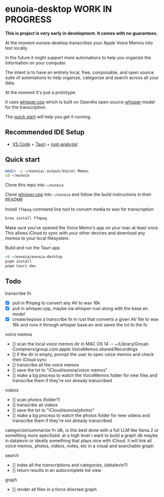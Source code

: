 # eunoia-desktop WORK IN PROGRESS

**This is project is very early in development. It comes with no guarantees.**

At the moment eunoia-desktop transcribes your Apple Voice Memos into text locally.

In the future it might support more automations to help you organize the information on your computer.

The intent is to have an entirely local, free, composable, and open source suite of automations to help organize, categorize and search across all your data.

At the moment it's just a prototype.

It uses [whisper.cpp](https://github.com/ggerganov/whisper.cpp) which is built on OpenAis open source [whisper](https://openai.com/research/whisper) model for the transcription.

The [quick start](#quick-start) will help you get it running.

## Recommended IDE Setup

- [VS Code](https://code.visualstudio.com/) + [Tauri](https://marketplace.visualstudio.com/items?itemName=tauri-apps.tauri-vscode) + [rust-analyzer](https://marketplace.visualstudio.com/items?itemName=rust-lang.rust-analyzer)


## Quick start

```bash
mkdir -p ~/eunoia/.output/Voice\ Memos
cd ~/eunoia
```

Clone this repo into `~/eunoia`

Clone [whisper.cpp](https://github.com/ggerganov/whisper.cpp#quick-start) into `~/eunoia` and follow the build instructions in their README

Install `ffmpeg` command line tool to convert media to wav for transcription

```bash
brew install ffmpeg
```

Make sure you've opened the Voice Memo's app on your mac at least once. This allows iCloud to sync with your other devices and download any memos to your local filesystem.

Build and run the Tauri app

```bash
cd ~/eunoia/eunoia-desktop
pnpm install
pnpm tauri dev
```

## Todo

transcribe fn
- [x] pull in ffmpeg to convert any AV to wav 16k
- [x] pull in whisper.cpp, maybe via whisper-rust along with the base.en model
- [x] create/expose a transcribe fn in rust that converts a given AV file to wav 16k and runs it through whisper base.en and saves the txt to the fs

voice memos
- [] scan the local voice memos dir in MAC OS 14 -- ~/Library/Group\ Containers/group.com.apple.VoiceMemos.shared/Recordings
- [] if the dir is empty, prompt the user to open voice memos and check their iCloud sync
- [] transcribe all the voice memos 
- [] save the txt to "iCloud/eunoia/voice memos"
- [] make a bg process to watch the VoiceMemos folder for new files and transcribe them if they're not already transcribed

videos
- [] scan photos (folder?)
- [] transcribe all videos
- [] save the txt to "iCloud/eunoia/photos"
- [] make a bg process to watch the photos folder for new videos and transcribe them if they're not already transcribed

categorize/summarize fn
idk, is this best done with a full LLM like llama 2 or something more specilized.
at a high level i want to build a graph db maybe in datalevin or ideally something that plays nice with iCloud.
it will link all voice memos, photos, videos, notes, etc in a visual and searchable graph

search
- [] index all the transcriptions and categories, (datalevin?)
- [] return results in an autocomplete list view

graph
- [] render all files in a force directed graph